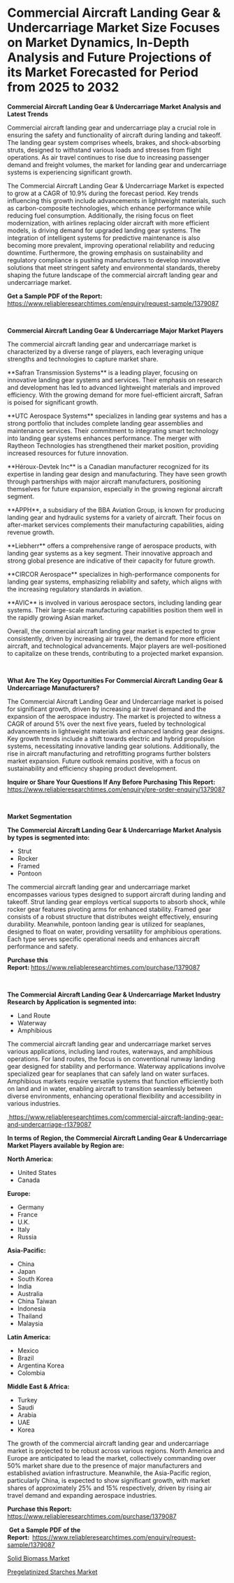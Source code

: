 <p><h1>Commercial Aircraft Landing Gear & Undercarriage Market Size Focuses on Market Dynamics, In-Depth Analysis and Future Projections of its Market Forecasted for Period from 2025 to 2032</h1></p><p><strong>Commercial Aircraft Landing Gear & Undercarriage Market Analysis and Latest Trends</strong></p>
<p><p>Commercial aircraft landing gear and undercarriage play a crucial role in ensuring the safety and functionality of aircraft during landing and takeoff. The landing gear system comprises wheels, brakes, and shock-absorbing struts, designed to withstand various loads and stresses from flight operations. As air travel continues to rise due to increasing passenger demand and freight volumes, the market for landing gear and undercarriage systems is experiencing significant growth.</p><p>The Commercial Aircraft Landing Gear & Undercarriage Market is expected to grow at a CAGR of 10.9% during the forecast period. Key trends influencing this growth include advancements in lightweight materials, such as carbon-composite technologies, which enhance performance while reducing fuel consumption. Additionally, the rising focus on fleet modernization, with airlines replacing older aircraft with more efficient models, is driving demand for upgraded landing gear systems. The integration of intelligent systems for predictive maintenance is also becoming more prevalent, improving operational reliability and reducing downtime. Furthermore, the growing emphasis on sustainability and regulatory compliance is pushing manufacturers to develop innovative solutions that meet stringent safety and environmental standards, thereby shaping the future landscape of the commercial aircraft landing gear and undercarriage market.</p></p>
<p><strong>Get a Sample PDF of the Report:&nbsp;</strong> <a href="https://www.reliableresearchtimes.com/enquiry/request-sample/1379087?utm_campaign=2193&utm_medium=2&utm_source=Github&utm_content=ia&utm_term=28022025&utm_id=commercial-aircraft-landing-gear-undercarriage">https://www.reliableresearchtimes.com/enquiry/request-sample/1379087</a></p>
<p>&nbsp;</p>
<p><strong>Commercial Aircraft Landing Gear & Undercarriage Major Market Players</strong></p>
<p><p>The commercial aircraft landing gear and undercarriage market is characterized by a diverse range of players, each leveraging unique strengths and technologies to capture market share.</p><p>**Safran Transmission Systems** is a leading player, focusing on innovative landing gear systems and services. Their emphasis on research and development has led to advanced lightweight materials and improved efficiency. With the growing demand for more fuel-efficient aircraft, Safran is poised for significant growth.</p><p>**UTC Aerospace Systems** specializes in landing gear systems and has a strong portfolio that includes complete landing gear assemblies and maintenance services. Their commitment to integrating smart technology into landing gear systems enhances performance. The merger with Raytheon Technologies has strengthened their market position, providing increased resources for future innovation.</p><p>**Héroux-Devtek Inc** is a Canadian manufacturer recognized for its expertise in landing gear design and manufacturing. They have seen growth through partnerships with major aircraft manufacturers, positioning themselves for future expansion, especially in the growing regional aircraft segment.</p><p>**APPH**, a subsidiary of the BBA Aviation Group, is known for producing landing gear and hydraulic systems for a variety of aircraft. Their focus on after-market services complements their manufacturing capabilities, aiding revenue growth.</p><p>**Liebherr** offers a comprehensive range of aerospace products, with landing gear systems as a key segment. Their innovative approach and strong global presence are indicative of their capacity for future growth.</p><p>**CIRCOR Aerospace** specializes in high-performance components for landing gear systems, emphasizing reliability and safety, which aligns with the increasing regulatory standards in aviation.</p><p>**AVIC** is involved in various aerospace sectors, including landing gear systems. Their large-scale manufacturing capabilities position them well in the rapidly growing Asian market.</p><p>Overall, the commercial aircraft landing gear market is expected to grow consistently, driven by increasing air travel, the demand for more efficient aircraft, and technological advancements. Major players are well-positioned to capitalize on these trends, contributing to a projected market expansion.</p></p>
<p>&nbsp;</p>
<p><strong>What Are The Key Opportunities For Commercial Aircraft Landing Gear & Undercarriage Manufacturers?</strong></p>
<p><p>The Commercial Aircraft Landing Gear and Undercarriage market is poised for significant growth, driven by increasing air travel demand and the expansion of the aerospace industry. The market is projected to witness a CAGR of around 5% over the next five years, fueled by technological advancements in lightweight materials and enhanced landing gear designs. Key growth trends include a shift towards electric and hybrid propulsion systems, necessitating innovative landing gear solutions. Additionally, the rise in aircraft manufacturing and retrofitting programs further bolsters market expansion. Future outlook remains positive, with a focus on sustainability and efficiency shaping product development.</p></p>
<p><strong>Inquire or Share Your Questions If Any Before Purchasing This Report:</strong> <a href="https://www.reliableresearchtimes.com/enquiry/pre-order-enquiry/1379087?utm_campaign=2193&utm_medium=2&utm_source=Github&utm_content=ia&utm_term=28022025&utm_id=commercial-aircraft-landing-gear-undercarriage">https://www.reliableresearchtimes.com/enquiry/pre-order-enquiry/1379087</a></p>
<p>&nbsp;</p>
<p><strong>Market Segmentation</strong></p>
<p><strong>The Commercial Aircraft Landing Gear & Undercarriage Market Analysis by types is segmented into:</strong></p>
<p><ul><li>Strut</li><li>Rocker</li><li>Framed</li><li>Pontoon</li></ul></p>
<p><p>The commercial aircraft landing gear and undercarriage market encompasses various types designed to support aircraft during landing and takeoff. Strut landing gear employs vertical supports to absorb shock, while rocker gear features pivoting arms for enhanced stability. Framed gear consists of a robust structure that distributes weight effectively, ensuring durability. Meanwhile, pontoon landing gear is utilized for seaplanes, designed to float on water, providing versatility for amphibious operations. Each type serves specific operational needs and enhances aircraft performance and safety.</p></p>
<p><strong>Purchase this Report:&nbsp;</strong><a href="https://www.reliableresearchtimes.com/purchase/1379087?utm_campaign=2193&utm_medium=2&utm_source=Github&utm_content=ia&utm_term=28022025&utm_id=commercial-aircraft-landing-gear-undercarriage">https://www.reliableresearchtimes.com/purchase/1379087</a></p>
<p>&nbsp;</p>
<p><strong>The Commercial Aircraft Landing Gear & Undercarriage Market Industry Research by Application is segmented into:</strong></p>
<p><ul><li>Land Route</li><li>Waterway</li><li>Amphibious</li></ul></p>
<p><p>The commercial aircraft landing gear and undercarriage market serves various applications, including land routes, waterways, and amphibious operations. For land routes, the focus is on conventional runway landing gear designed for stability and performance. Waterway applications involve specialized gear for seaplanes that can safely land on water surfaces. Amphibious markets require versatile systems that function efficiently both on land and in water, enabling aircraft to transition seamlessly between diverse environments, enhancing operational flexibility and accessibility in various industries.</p></p>
<p><a href="https://www.reliableresearchtimes.com/commercial-aircraft-landing-gear-and-undercarriage-r1379087?utm_campaign=2193&utm_medium=2&utm_source=Github&utm_content=ia&utm_term=28022025&utm_id=commercial-aircraft-landing-gear-undercarriage">&nbsp;https://www.reliableresearchtimes.com/commercial-aircraft-landing-gear-and-undercarriage-r1379087</a></p>
<p><strong>In terms of Region, the Commercial Aircraft Landing Gear & Undercarriage Market Players available by Region are:</strong></p>
<p>
    <p> <strong> North America: </strong>
        <ul>
            <li>United States</li>
            <li>Canada</li>
        </ul>
        </p> 
    <p> <strong> Europe: </strong>
        <ul>
            <li>Germany</li>
            <li>France</li>
            <li>U.K.</li>
            <li>Italy</li>
            <li>Russia</li>
        </ul>
        </p> 
    <p> <strong> Asia-Pacific: </strong>
        <ul>
            <li>China</li>
            <li>Japan</li>
            <li>South Korea</li>
            <li>India</li>
            <li>Australia</li>
            <li>China Taiwan</li>
            <li>Indonesia</li>
            <li>Thailand</li>
            <li>Malaysia</li>
        </ul>
        </p> 
    <p> <strong> Latin America: </strong>
        <ul>
            <li>Mexico</li>
            <li>Brazil</li>
            <li>Argentina Korea</li>
            <li>Colombia</li>
        </ul>
        </p> 
    <p> <strong> Middle East & Africa: </strong>
        <ul>
            <li>Turkey</li>
            <li>Saudi</li>
            <li>Arabia</li>
            <li>UAE</li>
            <li>Korea</li>
        </ul>
    </p>
    </p>
<p><p>The growth of the commercial aircraft landing gear and undercarriage market is projected to be robust across various regions. North America and Europe are anticipated to lead the market, collectively commanding over 50% market share due to the presence of major manufacturers and established aviation infrastructure. Meanwhile, the Asia-Pacific region, particularly China, is expected to show significant growth, with market shares of approximately 25% and 15% respectively, driven by rising air travel demand and expanding aerospace industries.</p></p>
<p><strong>Purchase this Report: </strong><a href="https://www.reliableresearchtimes.com/purchase/1379087?utm_campaign=2193&utm_medium=2&utm_source=Github&utm_content=ia&utm_term=28022025&utm_id=commercial-aircraft-landing-gear-undercarriage">https://www.reliableresearchtimes.com/purchase/1379087</a></p>
<p>&nbsp;<strong>Get a Sample PDF of the Report:&nbsp;&nbsp;</strong><a href="https://www.reliableresearchtimes.com/enquiry/request-sample/1379087?utm_campaign=2193&utm_medium=2&utm_source=Github&utm_content=ia&utm_term=28022025&utm_id=commercial-aircraft-landing-gear-undercarriage">https://www.reliableresearchtimes.com/enquiry/request-sample/1379087</a></p>
<p><strong></strong></p>
<p><p><a href="https://github.com/sarialahipff/Market-Research-Report-List-1/blob/main/solid-biomass-market.md?utm_campaign=2193&utm_medium=2&utm_source=Github&utm_content=ia&utm_term=28022025&utm_id=commercial-aircraft-landing-gear-undercarriage">Solid Biomass Market</a></p><p><a href="https://github.com/leyanyeskayv/Market-Research-Report-List-1/blob/main/pregelatinized-starches-market.md?utm_campaign=2193&utm_medium=2&utm_source=Github&utm_content=ia&utm_term=28022025&utm_id=commercial-aircraft-landing-gear-undercarriage">Pregelatinized Starches Market</a></p></p>
